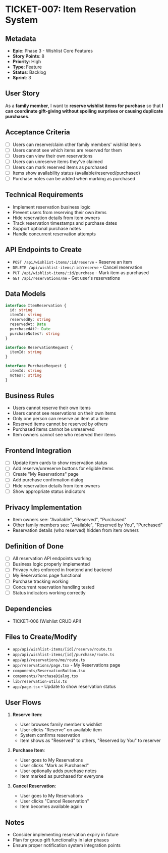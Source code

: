 # TICKET-007: Item Reservation System

## Metadata
- **Epic**: Phase 3 - Wishlist Core Features
- **Story Points**: 8
- **Priority**: High
- **Type**: Feature
- **Status**: Backlog
- **Sprint**: 3

## User Story
As a **family member**, I want to **reserve wishlist items for purchase** so that **I can coordinate gift-giving without spoiling surprises or causing duplicate purchases**.

## Acceptance Criteria
- [ ] Users can reserve/claim other family members' wishlist items
- [ ] Users cannot see which items are reserved for them
- [ ] Users can view their own reservations
- [ ] Users can unreserve items they've claimed
- [ ] Users can mark reserved items as purchased
- [ ] Items show availability status (available/reserved/purchased)
- [ ] Purchase notes can be added when marking as purchased

## Technical Requirements
- Implement reservation business logic
- Prevent users from reserving their own items
- Hide reservation details from item owners
- Track reservation timestamps and purchase dates
- Support optional purchase notes
- Handle concurrent reservation attempts

## API Endpoints to Create
- `POST /api/wishlist-items/:id/reserve` - Reserve an item
- `DELETE /api/wishlist-items/:id/reserve` - Cancel reservation
- `PUT /api/wishlist-items/:id/purchase` - Mark item as purchased
- `GET /api/reservations/me` - Get user's reservations

## Data Models
```typescript
interface ItemReservation {
  id: string
  itemId: string
  reservedBy: string
  reservedAt: Date
  purchasedAt?: Date
  purchaseNotes?: string
}

interface ReservationRequest {
  itemId: string
}

interface PurchaseRequest {
  itemId: string
  notes?: string
}
```

## Business Rules
- Users cannot reserve their own items
- Users cannot see reservations on their own items
- Only one person can reserve an item at a time
- Reserved items cannot be reserved by others
- Purchased items cannot be unreserved
- Item owners cannot see who reserved their items

## Frontend Integration
- [ ] Update item cards to show reservation status
- [ ] Add reserve/unreserve buttons for eligible items
- [ ] Create "My Reservations" page
- [ ] Add purchase confirmation dialog
- [ ] Hide reservation details from item owners
- [ ] Show appropriate status indicators

## Privacy Implementation
- Item owners see: "Available", "Reserved", "Purchased"
- Other family members see: "Available", "Reserved by You", "Purchased"
- Reservation details (who reserved) hidden from item owners

## Definition of Done
- [ ] All reservation API endpoints working
- [ ] Business logic properly implemented
- [ ] Privacy rules enforced in frontend and backend
- [ ] My Reservations page functional
- [ ] Purchase tracking working
- [ ] Concurrent reservation handling tested
- [ ] Status indicators working correctly

## Dependencies
- TICKET-006 (Wishlist CRUD API)

## Files to Create/Modify
- `app/api/wishlist-items/[id]/reserve/route.ts`
- `app/api/wishlist-items/[id]/purchase/route.ts`
- `app/api/reservations/me/route.ts`
- `app/reservations/page.tsx` - My Reservations page
- `components/ReservationButton.tsx`
- `components/PurchaseDialog.tsx`
- `lib/reservation-utils.ts`
- `app/page.tsx` - Update to show reservation status

## User Flows
1. **Reserve Item**:
   - User browses family member's wishlist
   - User clicks "Reserve" on available item
   - System confirms reservation
   - Item shows as "Reserved" to others, "Reserved by You" to reserver

2. **Purchase Item**:
   - User goes to My Reservations
   - User clicks "Mark as Purchased"
   - User optionally adds purchase notes
   - Item marked as purchased for everyone

3. **Cancel Reservation**:
   - User goes to My Reservations
   - User clicks "Cancel Reservation"
   - Item becomes available again

## Notes
- Consider implementing reservation expiry in future
- Plan for group gift functionality in later phases
- Ensure proper notification system integration points 
